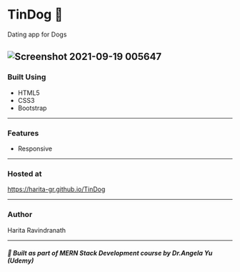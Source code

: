 # TinDog :dog:
Dating app for Dogs

![Screenshot 2021-09-19 005647](https://user-images.githubusercontent.com/61909695/133906379-a5129e5b-4db5-4b41-9481-15f1f1fba31d.jpg)
---
### Built Using
- HTML5
- CSS3
- Bootstrap
---
### Features
- Responsive

---
### Hosted at
<https://harita-gr.github.io/TinDog>

---
### Author
Harita Ravindranath

---
#####  :pushpin: Built as part of MERN Stack Development course by Dr.Angela Yu (Udemy)

